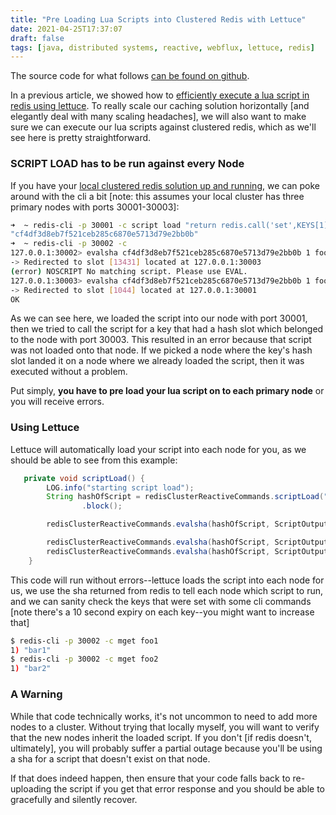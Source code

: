 ```yaml
---
title: "Pre Loading Lua Scripts into Clustered Redis with Lettuce"
date: 2021-04-25T17:37:07
draft: false
tags: [java, distributed systems, reactive, webflux, lettuce, redis]
---
```


The source code for what follows [can be found on github](https://github.com/nfisher23/reactive-programming-webflux).

In a previous article, we showed how to [efficiently execute a lua script in redis using lettuce](https://nickolasfisher.com/blog/Pre-Loading-a-Lua-Script-into-Redis-With-Lettuce). To really scale our caching solution horizontally \[and elegantly deal with many scaling headaches\], we will also want to make sure we can execute our lua scripts against clustered redis, which as we'll see here is pretty straightforward.

### SCRIPT LOAD has to be run against every Node

If you have your [local clustered redis solution up and running](https://nickolasfisher.com/blog/Bootstrap-a-Local-Sharded-Redis-Cluster-in-Five-Minutes), we can poke around with the cli a bit \[note: this assumes your local cluster has three primary nodes with ports 30001-30003\]:

```bash
➜  ~ redis-cli -p 30001 -c script load "return redis.call('set',KEYS[1],ARGV[1],'ex',ARGV[2])"
"cf4df3d8eb7f521ceb285c6870e5713d79e2bb0b"
➜  ~ redis-cli -p 30002 -c
127.0.0.1:30002> evalsha cf4df3d8eb7f521ceb285c6870e5713d79e2bb0b 1 foo1 bar1 10
-> Redirected to slot [13431] located at 127.0.0.1:30003
(error) NOSCRIPT No matching script. Please use EVAL.
127.0.0.1:30003> evalsha cf4df3d8eb7f521ceb285c6870e5713d79e2bb0b 1 foo2 bar1 105
-> Redirected to slot [1044] located at 127.0.0.1:30001
OK

```

As we can see here, we loaded the script into our node with port 30001, then we tried to call the script for a key that had a hash slot which belonged to the node with port 30003. This resulted in an error because that script was not loaded onto that node. If we picked a node where the key's hash slot landed it on a node where we already loaded the script, then it was executed without a problem.

Put simply, **you have to pre load your lua script on to each primary node** or you will receive errors.

### Using Lettuce

Lettuce will automatically load your script into each node for you, as we should be able to see from this example:

```java
   private void scriptLoad() {
        LOG.info("starting script load");
        String hashOfScript = redisClusterReactiveCommands.scriptLoad("return redis.call('set',KEYS[1],ARGV[1],'ex',ARGV[2])")
                .block();

        redisClusterReactiveCommands.evalsha(hashOfScript, ScriptOutputType.BOOLEAN, new String[]{"foo1"}, "bar1", "10").blockLast();

        redisClusterReactiveCommands.evalsha(hashOfScript, ScriptOutputType.BOOLEAN, new String[] {"foo2"}, "bar2", "10").blockLast();
        redisClusterReactiveCommands.evalsha(hashOfScript, ScriptOutputType.BOOLEAN, new String[] {"foo4"}, "bar4", "10").blockLast();
    }

```

This code will run without errors--lettuce loads the script into each node for us, we use the sha returned from redis to tell each node which script to run, and we can sanity check the keys that were set with some cli commands \[note there's a 10 second expiry on each key--you might want to increase that\]

```bash
$ redis-cli -p 30002 -c mget foo1
1) "bar1"
$ redis-cli -p 30002 -c mget foo2
1) "bar2"

```

### A Warning

While that code technically works, it's not uncommon to need to add more nodes to a cluster. Without trying that locally myself, you will want to verify that the new nodes inherit the loaded script. If you don't \[if redis doesn't, ultimately\], you will probably suffer a partial outage because you'll be using a sha for a script that doesn't exist on that node.

If that does indeed happen, then ensure that your code falls back to re-uploading the script if you get that error response and you should be able to gracefully and silently recover.
